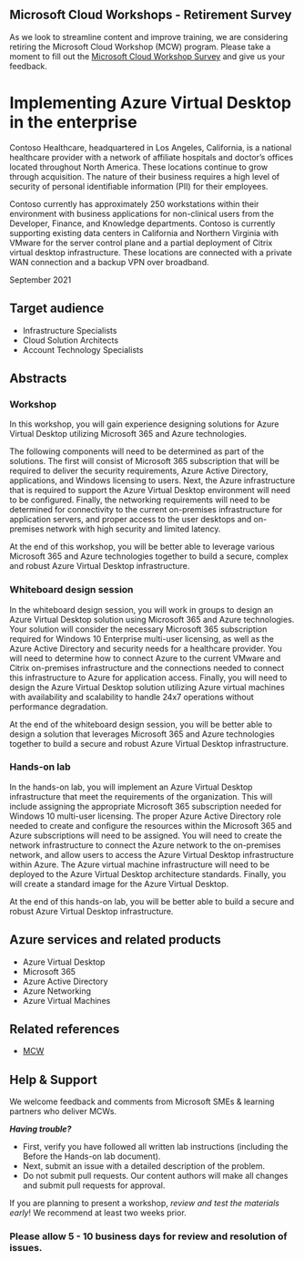 ## Microsoft Cloud Workshops - Retirement Survey  

As we look to streamline content and improve training, we are considering retiring the Microsoft Cloud Workshop (MCW) program. Please take a moment to fill out the [Microsoft Cloud Workshop Survey](https://forms.office.com/r/834zwtaNtK) and give us your feedback.

# Implementing Azure Virtual Desktop in the enterprise

Contoso Healthcare, headquartered in Los Angeles, California, is a national healthcare provider with a network of affiliate hospitals and doctor’s offices located throughout North America. These locations continue to grow through acquisition.  The nature of their business requires a high level of security of personal identifiable information (PII) for their employees.

Contoso currently has approximately 250 workstations within their environment with business applications for non-clinical users from the Developer, Finance, and Knowledge departments. Contoso is currently supporting existing data centers in California and Northern Virginia with VMware for the server control plane and a partial deployment of Citrix virtual desktop infrastructure. These locations are connected with a private WAN connection and a backup VPN over broadband.  

September 2021

## Target audience

- Infrastructure Specialists
- Cloud Solution Architects
- Account Technology Specialists

## Abstracts

### Workshop

In this workshop, you will gain experience designing solutions for Azure Virtual Desktop utilizing Microsoft 365 and Azure technologies.

The following components will need to be determined as part of the solutions. The first will consist of Microsoft 365 subscription that will be required to deliver the security requirements, Azure Active Directory, applications, and Windows licensing to users. Next, the Azure infrastructure that is required to support the Azure Virtual Desktop environment will need to be configured. Finally, the networking requirements will need to be determined for connectivity to the current on-premises infrastructure for application servers, and proper access to the user desktops and on-premises network with high security and limited latency.

At the end of this workshop, you will be better able to leverage various Microsoft 365 and Azure technologies together to build a secure, complex and robust Azure Virtual Desktop infrastructure.

### Whiteboard design session

In the whiteboard design session, you will work in groups to design an Azure Virtual Desktop solution using Microsoft 365 and Azure technologies. Your solution will consider the necessary Microsoft 365 subscription required for Windows 10 Enterprise multi-user licensing, as well as the Azure Active Directory and security needs for a healthcare provider.  You will need to determine how to connect Azure to the current VMware and Citrix on-premises infrastructure and the connections needed to connect this infrastructure to Azure for application access. Finally, you will need to design the Azure Virtual Desktop solution utilizing Azure virtual machines with availability and scalability to handle 24x7 operations without performance degradation.

At the end of the whiteboard design session, you will be better able to design a solution that leverages Microsoft 365 and Azure technologies together to build a secure and robust Azure Virtual Desktop infrastructure.

### Hands-on lab

In the hands-on lab, you will implement an Azure Virtual Desktop infrastructure that meet the requirements of the organization.  This will include assigning the appropriate Microsoft 365 subscription needed for Windows 10 multi-user licensing.  The proper Azure Active Directory role needed to create and configure the resources within the Microsoft 365 and Azure subscriptions will need to be assigned.  You will need to create the network infrastructure to connect the Azure network to the on-premises network, and allow users to access the Azure Virtual Desktop infrastructure within Azure.  The Azure virtual machine infrastructure will need to be deployed to the Azure Virtual Desktop architecture standards.  Finally, you will create a standard image for the Azure Virtual Desktop.

At the end of this hands-on lab, you will be better able to build a secure and robust Azure Virtual Desktop infrastructure.

## Azure services and related products

- Azure Virtual Desktop
- Microsoft 365
- Azure Active Directory
- Azure Networking
- Azure Virtual Machines

## Related references

- [MCW](https://github.com/Microsoft/MCW)

## Help & Support

We welcome feedback and comments from Microsoft SMEs & learning partners who deliver MCWs.  

***Having trouble?***

- First, verify you have followed all written lab instructions (including the Before the Hands-on lab document).
- Next, submit an issue with a detailed description of the problem.
- Do not submit pull requests. Our content authors will make all changes and submit pull requests for approval.

If you are planning to present a workshop, *review and test the materials early*! We recommend at least two weeks prior.

### Please allow 5 - 10 business days for review and resolution of issues.
